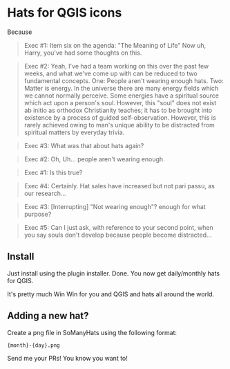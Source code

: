 # Hats for QGIS icons

Because

> Exec #1: Item six on the agenda: "The Meaning of Life" Now uh, Harry, you've had some thoughts on this.

> Exec #2: Yeah, I've had a team working on this over the past few weeks, and what we've come up with can be reduced to two fundamental concepts. One: People aren't wearing enough hats. Two: Matter is energy. In the universe there are many energy fields which we cannot normally perceive. Some energies have a spiritual source which act upon a person's soul. However, this "soul" does not exist ab initio as orthodox Christianity teaches; it has to be brought into existence by a process of guided self-observation. However, this is rarely achieved owing to man's unique ability to be distracted from spiritual matters by everyday trivia.

> Exec #3: What was that about hats again?

> Exec #2: Oh, Uh... people aren't wearing enough.

> Exec #1: Is this true?

> Exec #4: Certainly. Hat sales have increased but not pari passu, as our research...

> Exec #3: [Interrupting] "Not wearing enough"? enough for what purpose?

> Exec #5: Can I just ask, with reference to your second point, when you say souls don't develop because people become distracted...

## Install

Just install using the plugin installer. Done.  You now get daily/monthly hats for QGIS. 

It's pretty much Win Win for you and QGIS and hats all around the world.

## Adding a new hat?

Create a png file in SoManyHats using the following format:

`{month}-{day}.png`

Send me your PRs! You know you want to!


